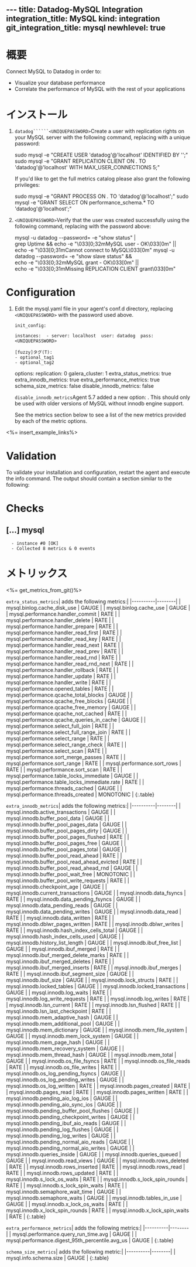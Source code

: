 --- title: Datadog-MySQL Integration integration_title: MySQL kind: integration git_integration_title: mysql
newhlevel: true
---
# 概要

Connect MySQL to Datadog in order to:

  * Visualize your database performance
  * Correlate the performance of MySQL with the rest of your applications

# インストール

1.  ```datadog``````<UNIQUEPASSWORD>```Create a  user with replication rights on your MySQL server with the following command, replacing  with a unique password:

    sudo mysql -e "CREATE USER 'datadog'@'localhost' IDENTIFIED BY '<UNIQUEPASSWORD>';"
sudo mysql -e "GRANT REPLICATION CLIENT ON *.* TO 'datadog'@'localhost' WITH MAX_USER_CONNECTIONS 5;"

    If you'd like to get the full metrics catalog please also grant the following privileges:

    sudo mysql -e "GRANT PROCESS ON *.* TO 'datadog'@'localhost';"
sudo mysql -e "GRANT SELECT ON performance_schema.* TO 'datadog'@'localhost';"

2.  ```<UNIQUEPASSWORD>```Verify that the user was created successfully using the following command, replacing  with the password above:

    mysql -u datadog --password=<UNIQUEPASSWORD> -e "show status" | \
grep Uptime && echo -e "\033[0;32mMySQL user - OK\033[0m" || \
echo -e "\033[0;31mCannot connect to MySQL\033[0m"
mysql -u datadog --password=<UNIQUEPASSWORD> -e "show slave status" && \
echo -e "\033[0;32mMySQL grant - OK\033[0m" || \
echo -e "\033[0;31mMissing REPLICATION CLIENT grant\033[0m"

# Configuration

1. Edit the mysql.yaml file in your agent's conf.d directory, replacing ```<UNIQUEPASSWORD>``` with the password used above.

       init_config:

       instances:  - server: localhost  user: datadog  pass: <UNIQUEPASSWORD>

       [fuzzy]タグ(T):
       - optional_tag1
       - optional_tag2
   options:
       replication: 0
       galera_cluster: 1
       extra_status_metrics: true
       extra_innodb_metrics: true
       extra_performance_metrics: true
       schema_size_metrics: false
       disable_innodb_metrics: false

    `disable_innodb_metrics`Agent 5.7 added a new option: . This should only be used with older versions of MySQL without innodb engine support.

    See the metrics section below to see a list of the new metrics provided by each of the metric options.


<%= insert_example_links%>

# Validation

To validate your installation and configuration, restart the agent and execute the info command. The output should contain a section similar to the following:


Checks
======
  [...]
  mysql
  -----
      - instance #0 [OK]
      - Collected 8 metrics & 0 events

# メトリックス

<%= get_metrics_from_git()%>

`extra_status_metrics`| adds the following metrics:| |----------|--------| | mysql.binlog.cache_disk_use | GAUGE | | mysql.binlog.cache_use | GAUGE | | mysql.performance.handler_commit | RATE | | mysql.performance.handler_delete | RATE | | mysql.performance.handler_prepare | RATE | | mysql.performance.handler_read_first | RATE | | mysql.performance.handler_read_key | RATE | | mysql.performance.handler_read_next | RATE | | mysql.performance.handler_read_prev | RATE | | mysql.performance.handler_read_rnd | RATE | | mysql.performance.handler_read_rnd_next | RATE | | mysql.performance.handler_rollback | RATE | | mysql.performance.handler_update | RATE | | mysql.performance.handler_write | RATE | | mysql.performance.opened_tables | RATE | | mysql.performance.qcache_total_blocks | GAUGE | | mysql.performance.qcache_free_blocks | GAUGE | | mysql.performance.qcache_free_memory | GAUGE | | mysql.performance.qcache_not_cached | RATE | | mysql.performance.qcache_queries_in_cache | GAUGE | | mysql.performance.select_full_join | RATE | | mysql.performance.select_full_range_join | RATE | | mysql.performance.select_range | RATE | | mysql.performance.select_range_check | RATE | | mysql.performance.select_scan | RATE | | mysql.performance.sort_merge_passes | RATE | | mysql.performance.sort_range | RATE | | mysql.performance.sort_rows | RATE | | mysql.performance.sort_scan | RATE | | mysql.performance.table_locks_immediate | GAUGE | | mysql.performance.table_locks_immediate.rate | RATE | | mysql.performance.threads_cached | GAUGE | | mysql.performance.threads_created | MONOTONIC | {:.table}

`extra_innodb_metrics`| adds the following metrics:| |----------|--------| | mysql.innodb.active_transactions | GAUGE | | mysql.innodb.buffer_pool_data | GAUGE | | mysql.innodb.buffer_pool_pages_data | GAUGE | | mysql.innodb.buffer_pool_pages_dirty | GAUGE | | mysql.innodb.buffer_pool_pages_flushed | RATE | | mysql.innodb.buffer_pool_pages_free | GAUGE | | mysql.innodb.buffer_pool_pages_total | GAUGE | | mysql.innodb.buffer_pool_read_ahead | RATE | | mysql.innodb.buffer_pool_read_ahead_evicted | RATE | | mysql.innodb.buffer_pool_read_ahead_rnd | GAUGE | | mysql.innodb.buffer_pool_wait_free | MONOTONIC | | mysql.innodb.buffer_pool_write_requests | RATE | | mysql.innodb.checkpoint_age | GAUGE | | mysql.innodb.current_transactions | GAUGE | | mysql.innodb.data_fsyncs | RATE | | mysql.innodb.data_pending_fsyncs | GAUGE | | mysql.innodb.data_pending_reads | GAUGE | | mysql.innodb.data_pending_writes | GAUGE | | mysql.innodb.data_read | RATE | | mysql.innodb.data_written | RATE | | mysql.innodb.dblwr_pages_written | RATE | | mysql.innodb.dblwr_writes | RATE | | mysql.innodb.hash_index_cells_total | GAUGE | | mysql.innodb.hash_index_cells_used | GAUGE | | mysql.innodb.history_list_length | GAUGE | | mysql.innodb.ibuf_free_list | GAUGE | | mysql.innodb.ibuf_merged | RATE | | mysql.innodb.ibuf_merged_delete_marks | RATE | | mysql.innodb.ibuf_merged_deletes | RATE | | mysql.innodb.ibuf_merged_inserts | RATE | | mysql.innodb.ibuf_merges | RATE | | mysql.innodb.ibuf_segment_size | GAUGE | | mysql.innodb.ibuf_size | GAUGE | | mysql.innodb.lock_structs | RATE | | mysql.innodb.locked_tables | GAUGE | | mysql.innodb.locked_transactions | GAUGE | | mysql.innodb.log_waits | RATE | | mysql.innodb.log_write_requests | RATE | | mysql.innodb.log_writes | RATE | | mysql.innodb.lsn_current | RATE | | mysql.innodb.lsn_flushed | RATE | | mysql.innodb.lsn_last_checkpoint | RATE | | mysql.innodb.mem_adaptive_hash | GAUGE | | mysql.innodb.mem_additional_pool | GAUGE | | mysql.innodb.mem_dictionary | GAUGE | | mysql.innodb.mem_file_system | GAUGE | | mysql.innodb.mem_lock_system | GAUGE | | mysql.innodb.mem_page_hash | GAUGE | | mysql.innodb.mem_recovery_system | GAUGE | | mysql.innodb.mem_thread_hash | GAUGE | | mysql.innodb.mem_total | GAUGE | | mysql.innodb.os_file_fsyncs | RATE | | mysql.innodb.os_file_reads | RATE | | mysql.innodb.os_file_writes | RATE | | mysql.innodb.os_log_pending_fsyncs | GAUGE | | mysql.innodb.os_log_pending_writes | GAUGE | | mysql.innodb.os_log_written | RATE | | mysql.innodb.pages_created | RATE | | mysql.innodb.pages_read | RATE | | mysql.innodb.pages_written | RATE | | mysql.innodb.pending_aio_log_ios | GAUGE | | mysql.innodb.pending_aio_sync_ios | GAUGE | | mysql.innodb.pending_buffer_pool_flushes | GAUGE | | mysql.innodb.pending_checkpoint_writes | GAUGE | | mysql.innodb.pending_ibuf_aio_reads | GAUGE | | mysql.innodb.pending_log_flushes | GAUGE | | mysql.innodb.pending_log_writes | GAUGE | | mysql.innodb.pending_normal_aio_reads | GAUGE | | mysql.innodb.pending_normal_aio_writes | GAUGE | | mysql.innodb.queries_inside | GAUGE | | mysql.innodb.queries_queued | GAUGE | | mysql.innodb.read_views | GAUGE | | mysql.innodb.rows_deleted | RATE | | mysql.innodb.rows_inserted | RATE | | mysql.innodb.rows_read | RATE | | mysql.innodb.rows_updated | RATE | | mysql.innodb.s_lock_os_waits | RATE | | mysql.innodb.s_lock_spin_rounds | RATE | | mysql.innodb.s_lock_spin_waits | RATE | | mysql.innodb.semaphore_wait_time | GAUGE | | mysql.innodb.semaphore_waits | GAUGE | | mysql.innodb.tables_in_use | GAUGE | | mysql.innodb.x_lock_os_waits | RATE | | mysql.innodb.x_lock_spin_rounds | RATE | | mysql.innodb.x_lock_spin_waits | RATE | {:.table}

`extra_performance_metrics`| adds the following metrics:| |----------|--------| | mysql.performance.query_run_time.avg | GAUGE | | mysql.performance.digest_95th_percentile.avg_us | GAUGE | {:.table}

`schema_size_metrics`| adds the following metric:| |----------|--------| | mysql.info.schema.size | GAUGE | {:.table}




